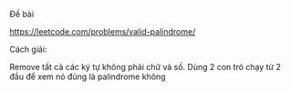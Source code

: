 Đề bài

https://leetcode.com/problems/valid-palindrome/

Cách giải:

Remove tất cả các ký tự không phải chữ và số. Dùng 2 con trỏ chạy từ 2 đầu để xem nó đúng là palindrome không